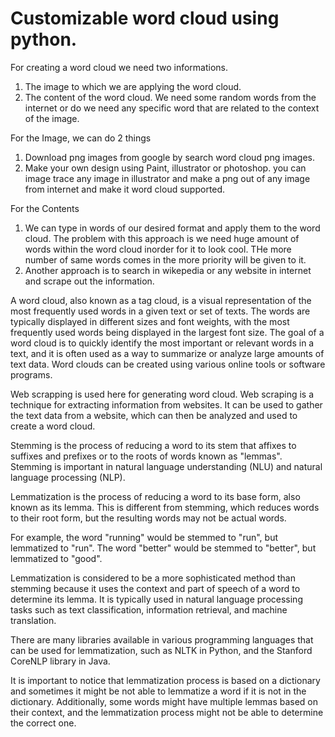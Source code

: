 # Customizable word cloud using python.

For creating a word cloud we need two informations.
1) The image to which we are applying the word cloud.
2) The content of the word cloud. We need some random words from the internet or do we need any specific word that are related to the context of the image.

For the Image, we can do 2 things
1) Download png images from google by search word cloud png images. 
2) Make your own design using Paint, illustrator or photoshop. you can image trace any image in illustrator and make a png out of any image from internet and make it word cloud supported.

For the Contents
1) We can type in words of our desired format and apply them to the word cloud. The problem with this approach is we need huge amount of words within the word cloud inorder for it to look cool. THe more number of same words comes in the more priority will be given to it.
2) Another approach is to search in wikepedia or any website in internet and scrape out the information.


A word cloud, also known as a tag cloud, is a visual representation of the most frequently used words in a given text or set of texts. The words are typically displayed in different sizes and font weights, with the most frequently used words being displayed in the largest font size. The goal of a word cloud is to quickly identify the most important or relevant words in a text, and it is often used as a way to summarize or analyze large amounts of text data. Word clouds can be created using various online tools or software programs.

Web scrapping is used here for generating word cloud. Web scraping is a technique for extracting information from websites. It can be used to gather the text data from a website, which can then be analyzed and used to create a word cloud.

Stemming is the process of reducing a word to its stem that affixes to suffixes and prefixes or to the roots of words known as "lemmas". Stemming is important in natural language understanding (NLU) and natural language processing (NLP).

Lemmatization is the process of reducing a word to its base form, also known as its lemma. This is different from stemming, which reduces words to their root form, but the resulting words may not be actual words.

For example, the word "running" would be stemmed to "run", but lemmatized to "run". The word "better" would be stemmed to "better", but lemmatized to "good".

Lemmatization is considered to be a more sophisticated method than stemming because it uses the context and part of speech of a word to determine its lemma. It is typically used in natural language processing tasks such as text classification, information retrieval, and machine translation.

There are many libraries available in various programming languages that can be used for lemmatization, such as NLTK in Python, and the Stanford CoreNLP library in Java.

It is important to notice that lemmatization process is based on a dictionary and sometimes it might be not able to lemmatize a word if it is not in the dictionary. Additionally, some words might have multiple lemmas based on their context, and the lemmatization process might not be able to determine the correct one.




